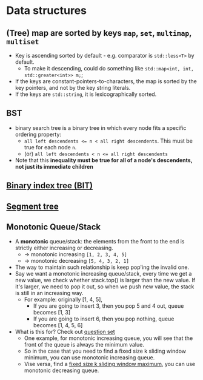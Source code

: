 # Data structures

## (Tree) map are sorted by keys `map`, `set`, `multimap`, `multiset`

- Key is ascending sorted by default - e.g. comparator is `std::less<T>` by default.
  - To make it descending, could do something like `std::map<int, int, std::greater<int>> m;`;
- If the keys are constant-pointers-to-characters, the map is sorted by the key pointers, and not by the key string literals.
- If the keys are `std::string`, it is lexicographically sorted.

## BST

- binary search tree is a binary tree in which every node fits a specific ordering property:
  - `all left descendents <= n < all right descendents`. This must be true for each node `n`.
  - (or) `all left descendents < n <= all right descendents`
- Note that this **inequality must be true for all of a node's descendents, not just its immediate children**

## [Binary index tree (BIT)](binary_index_tree.md)

## [Segment tree](segment_tree.md)

## Monotonic Queue/Stack

- A **monotonic** queue/stack: the elements from the front to the end is strictly either increasing or decreasing.
  - -> monotonic increasing `[1, 2, 3, 4, 5]`
  - -> monotonic decreasing `[5, 4, 3, 2, 1]`
- The way to maintain such relationship is keep pop'ing the invalid one.
- Say we want a monotonic increasing queue/stack, every time we get a new value, we check whether stack.top() is larger than the new value. If it's larger, we need to pop it out, so when we push new value, the stack is still in an increasing way.
  - For example: originally [1, 4, 5],
    - If you are going to insert 3, then you pop 5 and 4 out, queue becomes [1, 3]
    - If you are going to insert 6, then you pop nothing, queue becomes [1, 4, 5, 6]
- What is this for? Check out [question set](../monotonic/README.md)
  - One example, for monotonic increasing queue, you will see that the front of the queue is always the minimum value.
  - So in the case that you need to find a fixed size k sliding window minimum, you can use monotonic increasing queue.
  - Vise versa, find a [fixed size k sliding window maximum](../monotonic/README.md#bulb-239-sliding-window-maximumhttpsleetcodecomproblemssliding-window-maximum-dartslidingwindowmaximumh), you can use monotonic decreasing queue.
